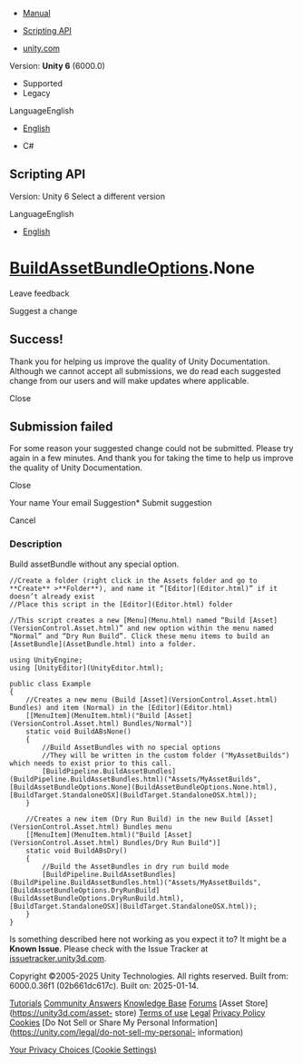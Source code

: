 [ ]()

  * [Manual](../Manual/index.html)
  * [Scripting API](../ScriptReference/index.html)

  * [unity.com](https://unity.com/)

Version: **Unity 6** (6000.0)

  * Supported
  * Legacy

LanguageEnglish

  * [English]()

  * C#

[ ](https://docs.unity3d.com)

## Scripting API

Version: Unity 6 Select a different version

LanguageEnglish

  * [English]()

#  [BuildAssetBundleOptions](BuildAssetBundleOptions.html).None

Leave feedback

Suggest a change

## Success!

Thank you for helping us improve the quality of Unity Documentation. Although
we cannot accept all submissions, we do read each suggested change from our
users and will make updates where applicable.

Close

## Submission failed

For some reason your suggested change could not be submitted. Please <a>try
again</a> in a few minutes. And thank you for taking the time to help us
improve the quality of Unity Documentation.

Close

Your name Your email Suggestion* Submit suggestion

Cancel

[ ]()

### Description

Build assetBundle without any special option.

    
    
    //Create a folder (right click in the Assets folder and go to **Create** >**Folder**), and name it “[Editor](Editor.html)” if it doesn’t already exist
    //Place this script in the [Editor](Editor.html) folder  
      
    //This script creates a new [Menu](Menu.html) named “Build [Asset](VersionControl.Asset.html)” and new option within the menu named “Normal” and “Dry Run Build”. Click these menu items to build an [AssetBundle](AssetBundle.html) into a folder.  
      
    using UnityEngine;
    using [UnityEditor](UnityEditor.html);  
      
    public class Example
    {
        //Creates a new menu (Build [Asset](VersionControl.Asset.html) Bundles) and item (Normal) in the [Editor](Editor.html)
        [[MenuItem](MenuItem.html)("Build [Asset](VersionControl.Asset.html) Bundles/Normal")]
        static void BuildABsNone()
        {
            //Build AssetBundles with no special options
            //They will be written in the custom folder ("MyAssetBuilds") which needs to exist prior to this call.
            [BuildPipeline.BuildAssetBundles](BuildPipeline.BuildAssetBundles.html)("Assets/MyAssetBuilds", [BuildAssetBundleOptions.None](BuildAssetBundleOptions.None.html), [BuildTarget.StandaloneOSX](BuildTarget.StandaloneOSX.html));
        }  
      
        //Creates a new item (Dry Run Build) in the new Build [Asset](VersionControl.Asset.html) Bundles menu
        [[MenuItem](MenuItem.html)("Build [Asset](VersionControl.Asset.html) Bundles/Dry Run Build")]
        static void BuildABsDry()
        {
            //Build the AssetBundles in dry run build mode
            [BuildPipeline.BuildAssetBundles](BuildPipeline.BuildAssetBundles.html)("Assets/MyAssetBuilds", [BuildAssetBundleOptions.DryRunBuild](BuildAssetBundleOptions.DryRunBuild.html), [BuildTarget.StandaloneOSX](BuildTarget.StandaloneOSX.html));
        }
    }
    

Is something described here not working as you expect it to? It might be a
**Known Issue**. Please check with the Issue Tracker at
[issuetracker.unity3d.com](https://issuetracker.unity3d.com).

Copyright ©2005-2025 Unity Technologies. All rights reserved. Built from:
6000.0.36f1 (02b661dc617c). Built on: 2025-01-14.

[Tutorials](https://unity3d.com/learn) [Community
Answers](https://answers.unity3d.com) [Knowledge
Base](https://support.unity3d.com/hc/en-us)
[Forums](https://forum.unity3d.com) [Asset Store](https://unity3d.com/asset-
store) [Terms of use](https://docs.unity3d.com/Manual/TermsOfUse.html)
[Legal](https://unity.com/legal) [Privacy
Policy](https://unity.com/legal/privacy-policy)
[Cookies](https://unity.com/legal/cookie-policy) [Do Not Sell or Share My
Personal Information](https://unity.com/legal/do-not-sell-my-personal-
information)

[Your Privacy Choices (Cookie Settings)](javascript:void\(0\);)

